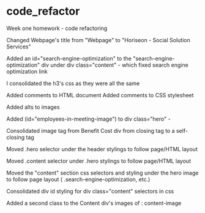 # code_refactor
Week one homework - code refactoring

Changed Webpage's title from "Webpage" to "Horiseon - Social Solution Services"

Added an id="search-engine-optimization" to the "search-engine-optimization" div under div class="content" - which fixed search engine optimization link

I consolidated the h3's css as they were all the same

Added comments to HTML document
Added comments to CSS stylesheet 

Added alts to images

Added (id="employees-in-meeting-image") to div class="hero" -
 <!-- make more semantic or add aria label?? -->

Consolidated image tag from Benefit Cost div from closing tag to a self-closing tag

Moved .hero selector under the header stylings to follow page/HTML layout

Moved .content selector under .hero stylings to follow page/HTML layout

<!-- Moved .float-left & .float-right under selectors under .content stylings to follow path/HTML layout -->

Moved the "content" section css selectors and styling under the hero image to follow page layout 
( .search-engine-optimization, etc.)

Consolidated div id styling for div class="content" selectors in css

Added a second class to the Content div's images of : content-image






  
  
